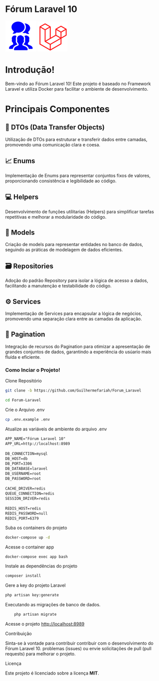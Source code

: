 
# Fórum Laravel 10

![Texto Alternativo](/img/forum.png) ![Texto Alternativo](/img/laravel.png)

# Introdução! 
Bem-vindo ao Fórum Laravel 10! Este projeto é baseado no Framework Laravel e utiliza Docker
para facilitar o ambiente de desenvolvimento. 

# Principais Componentes

## 🧱 DTOs (Data Transfer Objects)
Utilização de DTOs para estruturar e transferir dados entre camadas, promovendo uma comunicação
clara e coesa.

## 📈 Enums
Implementação de Enums para representar conjuntos fixos de valores, proporcionando consistência e legibilidade ao código.

## 💻 Helpers 
Desenvolvimento de funções utílitarias (Helpers) para simplificar tarefas repetitivas e melhorar a 
modularidade do código.

## 🎲 Models
Criação de models para representar entidades no banco de dados, seguindo as práticas de modelagem de dados eficientes.

## 🗃️ Repositories
Adoção do padrão Repository para isolar a lógica de acesso a dados, facilitando a manutenção e testabilidade do código.

## ⚙️ Services
Implementação de Services para encapsular a lógica de negócios, promovendo uma separação clara entre as camadas da aplicação.

## 📃 Pagination
Integração de recursos do Pagination para otimizar a apresentação de grandes conjuntos de dados, garantindo a experiência do usúario mais fluída e eficiente.


### Como Inciar o Projeto!
Clone Repositório
```sh
git clone -b https://github.com/Guilhermefariah/Forum_Laravel 
```
```sh
cd Forum-Laravel
```

Crie o Arquivo .env
```sh
cp .env.example .env
```

Atualize as variáveis de ambiente do arquivo .env
```dosini
APP_NAME="Fórum Laravel 10"
APP_URL=http://localhost:8989

DB_CONNECTION=mysql
DB_HOST=db
DB_PORT=3306
DB_DATABASE=laravel
DB_USERNAME=root
DB_PASSWORD=root

CACHE_DRIVER=redis
QUEUE_CONNECTION=redis
SESSION_DRIVER=redis

REDIS_HOST=redis
REDIS_PASSWORD=null
REDIS_PORT=6379
```

Suba os containers do projeto
```sh
docker-compose up -d
```

Acesse o container app
```sh
docker-compose exec app bash
```

Instale as dependências do projeto
```sh
composer install
```

Gere a key do projeto Laravel
```sh
php artisan key:generate
```
Executando as migrações de banco de dados. 
``` sh
    php artisan migrate
```

Acesse o projeto
[http://localhost:8989](http://localhost:8989)


Contribuição

Sinta-se à vontade para contribuir contribuir com o desenvolvimento do Fórum Laravel 10. 
problemas (issues) ou envie solicitações de pull (pull requests) para melhorar o projeto.

Licença

Este projeto é licenciado sobre a licença <strong>MIT</strong>.